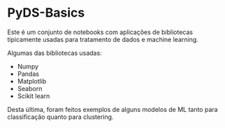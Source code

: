 # PyDS-Basics

Este é um conjunto de notebooks com aplicações de bibliotecas tipicamente usadas para tratamento de dados e machine learning.

Algumas das bibliotecas usadas:
- Numpy
- Pandas
- Matplotlib
- Seaborn
- Scikit learn

Desta última, foram feitos exemplos de alguns modelos de ML tanto para classificação quanto para clustering.

